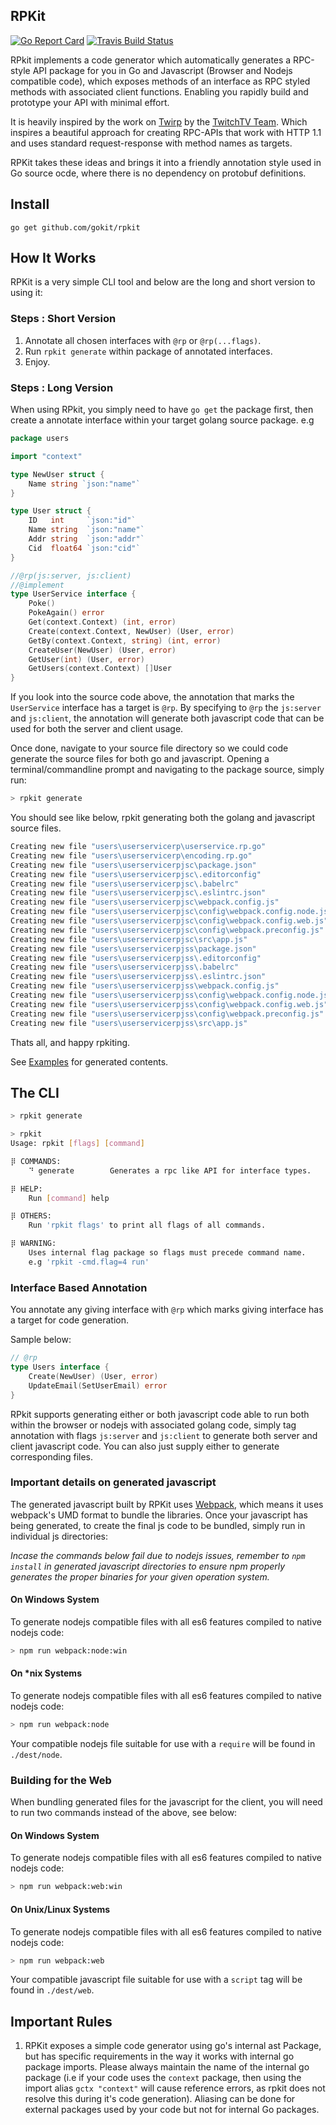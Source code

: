 ## RPKit

[![Go Report Card](https://goreportcard.com/badge/github.com/gokit/rpkit)](https://goreportcard.com/report/github.com/gokit/rpkit)
[![Travis Build Status](https://travis-ci.org/gokit/rpkit.svg?branch=master)](https://travis-ci.org/gokit/rpkit#)

RPkit implements a code generator which automatically generates a RPC-style API package for you in Go and Javascript (Browser and Nodejs compatible code), which exposes methods of an interface as RPC styled methods with associated client functions. Enabling you rapidly build and prototype your API with minimal effort.

It is heavily inspired by the work on [Twirp](https://github.com/twitchtv/twirp/) by the [TwitchTV Team](https://github.com/twitchtv/people). Which inspires a beautiful approach for creating RPC-APIs that work with HTTP 1.1 and uses standard request-response with method names as targets.

RPKit takes these ideas and brings it into a friendly annotation style used in Go source ocde, where there is no dependency on protobuf definitions.

## Install

```
go get github.com/gokit/rpkit
```

## How It Works

RPKit is a very simple CLI tool and below are the long and short version to using it:

### Steps : Short Version

1.  Annotate all chosen interfaces with `@rp` or `@rp(...flags)`.
2.  Run `rpkit generate` within package of annotated interfaces.
3.  Enjoy.

### Steps : Long Version

When using RPkit, you simply need to have `go get` the package first, then create a annotate interface within your target golang
source package. e.g

```go
package users

import "context"

type NewUser struct {
	Name string `json:"name"`
}

type User struct {
	ID   int     `json:"id"`
	Name string  `json:"name"`
	Addr string  `json:"addr"`
	Cid  float64 `json:"cid"`
}

//@rp(js:server, js:client)
//@implement
type UserService interface {
	Poke()
	PokeAgain() error
	Get(context.Context) (int, error)
	Create(context.Context, NewUser) (User, error)
	GetBy(context.Context, string) (int, error)
	CreateUser(NewUser) (User, error)
	GetUser(int) (User, error)
	GetUsers(context.Context) []User
}
```

If you look into the source code above, the annotation that marks the `UserService` interface has a target is `@rp`.
By specifying to `@rp` the `js:server` and `js:client`, the annotation will generate both javascript code that can be
used for both the server and client usage.

Once done, navigate to your source file directory so we could code generate the source files for both go and javascript.
Opening a terminal/commandline prompt and navigating to the package source, simply run:

```bash
> rpkit generate
```

You should see like below, rpkit generating both the golang and javascript source files.

```bash
Creating new file "users\userservicerp\userservice.rp.go"
Creating new file "users\userservicerp\encoding.rp.go"
Creating new file "users\userservicerpjsc\package.json"
Creating new file "users\userservicerpjsc\.editorconfig"
Creating new file "users\userservicerpjsc\.babelrc"
Creating new file "users\userservicerpjsc\.eslintrc.json"
Creating new file "users\userservicerpjsc\webpack.config.js"
Creating new file "users\userservicerpjsc\config\webpack.config.node.js"
Creating new file "users\userservicerpjsc\config\webpack.config.web.js"
Creating new file "users\userservicerpjsc\config\webpack.preconfig.js"
Creating new file "users\userservicerpjsc\src\app.js"
Creating new file "users\userservicerpjss\package.json"
Creating new file "users\userservicerpjss\.editorconfig"
Creating new file "users\userservicerpjss\.babelrc"
Creating new file "users\userservicerpjss\.eslintrc.json"
Creating new file "users\userservicerpjss\webpack.config.js"
Creating new file "users\userservicerpjss\config\webpack.config.node.js"
Creating new file "users\userservicerpjss\config\webpack.config.web.js"
Creating new file "users\userservicerpjss\config\webpack.preconfig.js"
Creating new file "users\userservicerpjss\src\app.js"
```

Thats all, and happy rpkiting.

See [Examples](./examples) for generated contents.

## The CLI

```bash
> rpkit generate
```

```bash
> rpkit
Usage: rpkit [flags] [command]

⡿ COMMANDS:
	⠙ generate        Generates a rpc like API for interface types.

⡿ HELP:
	Run [command] help

⡿ OTHERS:
	Run 'rpkit flags' to print all flags of all commands.

⡿ WARNING:
	Uses internal flag package so flags must precede command name.
	e.g 'rpkit -cmd.flag=4 run'
```

### Interface Based Annotation

You annotate any giving interface with `@rp` which marks giving interface has a target for code generation.

Sample below:

```go
// @rp
type Users interface {
	Create(NewUser) (User, error)
	UpdateEmail(SetUserEmail) error
}
```

RPkit supports generating either or both javascript code able to run both within the browser or nodejs with associated
golang code, simply tag annotation with flags `js:server` and `js:client` to generate both server and client javascript
code. You can also just supply either to generate corresponding files.

### Important details on generated javascript

The generated javascript built by RPKit uses [Webpack](http://webpack.js.org/), which means it uses webpack's UMD format
to bundle the libraries. Once your javascript has being generated, to create the final js code to be bundled, simply
run in individual js directories:

_Incase the commands below fail due to nodejs issues, remember to `npm install` in generated javascript directories to ensure
npm properly generates the proper binaries for your given operation system._

#### On Windows System

To generate nodejs compatible files with all es6 features compiled to native nodejs code:

```bash
> npm run webpack:node:win
```

#### On \*nix Systems

To generate nodejs compatible files with all es6 features compiled to native nodejs code:

```bash
> npm run webpack:node
```

Your compatible nodejs file suitable for use with a `require` will be found in `./dest/node`.

### Building for the Web

When bundling generated files for the javascript for the client, you will need to run two commands instead of the above,
see below:

#### On Windows System

To generate nodejs compatible files with all es6 features compiled to native nodejs code:

```bash
> npm run webpack:web:win
```

#### On Unix/Linux Systems

To generate nodejs compatible files with all es6 features compiled to native nodejs code:

```bash
> npm run webpack:web
```

Your compatible javascript file suitable for use with a `script` tag will be found in `./dest/web`.

## Important Rules

1.  RPKit exposes a simple code generator using go's internal ast Package, but has specific requirements in the way it works with internal go package imports. Please always maintain the name of the internal go package (i.e if your code uses the `context` package, then using the import alias `gctx "context"` will cause reference errors, as rpkit does not resolve this during it's code generation). Aliasing can be done for external packages used by your code but not for internal Go packages.
